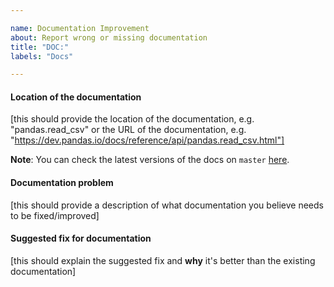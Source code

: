 ```yaml
---

name: Documentation Improvement
about: Report wrong or missing documentation
title: "DOC:"
labels: "Docs"

---
```


#### Location of the documentation

[this should provide the location of the documentation, e.g. "pandas.read_csv" or the URL of the documentation, e.g. "https://dev.pandas.io/docs/reference/api/pandas.read_csv.html"]

**Note**: You can check the latest versions of the docs on `master` [here](https://dev.pandas.io/docs).

#### Documentation problem

[this should provide a description of what documentation you believe needs to be fixed/improved]

#### Suggested fix for documentation

[this should explain the suggested fix and **why** it's better than the existing documentation]
